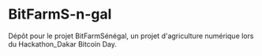 # BitFarmS-n-gal
Dépôt pour le projet BitFarmSénégal, un projet d'agriculture numérique lors du Hackathon_Dakar Bitcoin Day.
